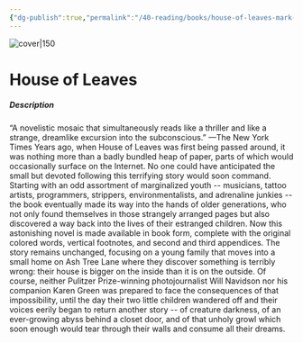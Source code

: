 ```yaml
---
{"dg-publish":true,"permalink":"/40-reading/books/house-of-leaves-mark-z-danielewski/","title":"House of Leaves"}
---
```



![cover|150](http://books.google.com/books/content?id=qGA_3RGqTkQC&printsec=frontcover&img=1&zoom=1&edge=curl&source=gbs_api)

# House of Leaves
##### Description
“A novelistic mosaic that simultaneously reads like a thriller and like a strange, dreamlike excursion into the subconscious.” —The New York Times Years ago, when House of Leaves was first being passed around, it was nothing more than a badly bundled heap of paper, parts of which would occasionally surface on the Internet. No one could have anticipated the small but devoted following this terrifying story would soon command. Starting with an odd assortment of marginalized youth -- musicians, tattoo artists, programmers, strippers, environmentalists, and adrenaline junkies -- the book eventually made its way into the hands of older generations, who not only found themselves in those strangely arranged pages but also discovered a way back into the lives of their estranged children. Now this astonishing novel is made available in book form, complete with the original colored words, vertical footnotes, and second and third appendices. The story remains unchanged, focusing on a young family that moves into a small home on Ash Tree Lane where they discover something is terribly wrong: their house is bigger on the inside than it is on the outside. Of course, neither Pulitzer Prize-winning photojournalist Will Navidson nor his companion Karen Green was prepared to face the consequences of that impossibility, until the day their two little children wandered off and their voices eerily began to return another story -- of creature darkness, of an ever-growing abyss behind a closet door, and of that unholy growl which soon enough would tear through their walls and consume all their dreams.